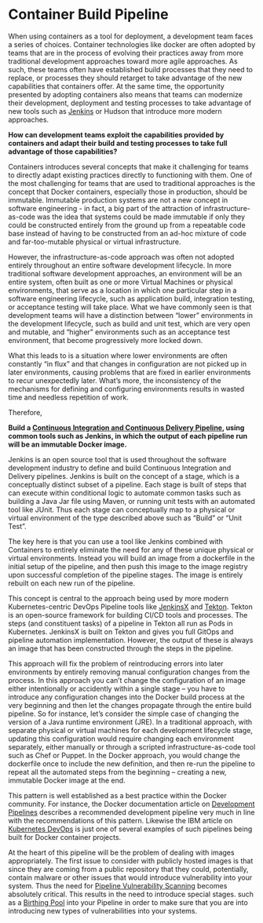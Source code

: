 # Container Build Pipeline

When using containers as a tool for deployment, a development team faces a series of choices.  Container technologies like docker are often adopted by teams that are in the process of evolving their practices away from more traditional development approaches toward more agile approaches.  As such, these teams often have established build processes that they need to replace, or processes they should retarget to take advantage of the new capabilities that containers offer.  At the same time, the opportunity presented by adopting containers also means that teams can modernize their development, deployment and testing processes to take advantage of new tools such as [Jenkins](https://jenkins.io/doc/) or Hudson that introduce more modern approaches.

**How can development teams exploit the capabilities provided by containers and adapt their build and testing processes to take full advantage of those capabilities?**

Containers introduces several concepts that make it challenging for teams to directly adapt existing practices directly to functioning with them.  One of the most challenging for teams that are used to traditional approaches is the concept that Docker containers, especially those in production, should be immutable.  Immutable production systems are not a new concept in software engineering - in fact, a big part of the attraction of infrastructure-as-code was the idea that systems could be made immutable if only they could be constructed entirely from the ground up from a repeatable code base instead of having to be constructed from an ad-hoc mixture of code and far-too-mutable physical or virtual infrastructure. 

However, the infrastructure-as-code approach was often not adopted entirely throughout an entire software development lifecycle. In more traditional software development approaches, an environment will be an entire system, often built as one or more Virtual Machines or physical environments, that serve as a location in which one particular step in a software engineering lifecycle, such as application build, integration testing, or acceptance testing will take place.  What we have commonly seen is that development teams will have a distinction between “lower” environments in the development lifecycle, such as build and unit test, which are very open and mutable, and “higher” environments such as an acceptance test environment, that become progressively more locked down.

What this leads to is a situation where lower environments are often constantly “in flux” and that changes in configuration are not picked up in later environments, causing problems that are fixed in earlier environments to recur unexpectedly later.  What’s more, the inconsistency of the mechanisms for defining and configuring environments results in wasted time and needless repetition of work.

Therefore,

**Build a [Continuous Integration and Continuous Delivery Pipeline](../Cloud-Native-DevOps/CD-Pipeline.md), using common tools such as Jenkins, in which the output of each pipeline run will be an immutable Docker image.**

Jenkins is an open source tool that is used throughout the software development industry to define and build Continuous Integration and Delivery pipelines.  Jenkins is built on the concept of a stage, which is a conceptually distinct subset of a pipeline.  Each stage is built of steps that can execute within conditional logic to automate common tasks such as building a Java Jar file using Maven, or running unit tests with an automated tool like JUnit. Thus each stage can conceptually map to a physical or virtual environment of the type described above such as “Build” or “Unit Test”.

The key here is that you can use a tool like Jenkins combined with Containers to entirely eliminate the need for any of these unique physical or virtual environments.  Instead you will build an image from a dockerfile in the initial setup of the pipeline, and then push this image to the image registry upon successful completion of the pipeline stages.  The image is entirely rebuilt on each new run of the pipeline.

This concept is central to the approach being used by more modern Kubernetes-centric DevOps Pipeline tools like [JenkinsX](https://jenkins-x.io/) and [Tekton](https://tekton.dev/).  Tekton is an open-source framework for building CI/CD tools and processes.  The steps (and constituent tasks) of a pipeline in Tekton all run as Pods in Kubernetes. JenkinsX is built on Tekton and gives you full GitOps and pipeline automation implementation.  However, the output of these is always an image that has been constructed through the steps in the pipeline.

This approach will fix the problem of reintroducing errors into later environments by entirely removing manual configuration changes from the process.  In this approach you can’t change the configuration of an image either intentionally or accidently within a single stage – you have to introduce any configuration changes into the Docker build process at the very beginning and then let the changes propagate through the entire build pipeline.  So for instance, let’s consider the simple case of changing the version of a Java runtime environment (JRE).  In a traditional approach, with separate physical or virtual machines for each development lifecycle stage, updating this configuration would require changing each environment separately, either manually or through a scripted infrastructure-as-code tool such as Chef or Puppet.  In the Docker approach, you would change the dockerfile once to include the new definition, and then re-run the pipeline to repeat all the automated steps from the beginning – creating a new, immutable Docker image at the end.

This pattern is well established as a best practice within the Docker community.  For instance, the Docker documentation article on [Development Pipelines](https://success.docker.com/article/dev-pipeline.) describes a recommended development pipeline very much in line with the recommendations of this pattern.  Likewise the IBM article on [Kubernetes DevOps](https://github.com/ibm-cloud-architecture/refarch-cloudnative-devops-kubernetes) is just one of several examples of such pipelines being built for Docker container projects.

At the heart of this pipeline will be the problem of dealing with images appropriately.  The first issue to consider with publicly hosted images is that since they are coming from a public repository that they could, potentially, contain malware or other issues that would introduce vulnerability into your system.    Thus the need for [Pipeline Vulnerability Scanning](cicd-pipeline-vulnerability-scan.md) becomes absolutely critical. This results in the need to introduce special stages. such as a [Birthing Pool](birthing-pool.md) into your Pipeline in order to make sure that you are into introducing new types of vulnerabilities into your systems.
